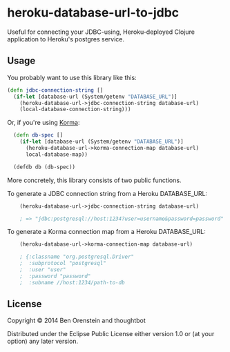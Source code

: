 # heroku-database-url-to-jdbc

Useful for connecting your JDBC-using, Heroku-deployed Clojure application to Heroku's postgres service.

## Usage

You probably want to use this library like this:

```clj
(defn jdbc-connection-string []
  (if-let [database-url (System/getenv "DATABASE_URL")]
    (heroku-database-url->jdbc-connection-string database-url)
    (local-database-connection-string)))
```

Or, if you're using [Korma](http://sqlkorma.com):

```clj
  (defn db-spec []
    (if-let [database-url (System/getenv "DATABASE_URL")]
      (heroku-database-url->korma-connection-map database-url)
      local-database-map))

  (defdb db (db-spec))
```

More concretely, this library consists of two public functions.

To generate a JDBC connection string from a Heroku DATABASE_URL:
```clj
    (heroku-database-url->jdbc-connection-string database-url)

    ; => "jdbc:postgresql://host:1234?user=username&password=password"
```

To generate a Korma connection map from a Heroku DATABASE_URL:
```clj
    (heroku-database-url->korma-connection-map database-url)

    ; {:classname "org.postgresql.Driver"
    ;  :subprotocol "postgresql"
    ;  :user "user"
    ;  :password "password"
    ;  :subname //host:1234/path-to-db
```

## License

Copyright © 2014 Ben Orenstein and thoughtbot

Distributed under the Eclipse Public License either version 1.0 or (at
your option) any later version.
